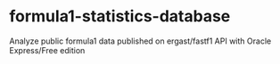 # formula1-statistics-database
Analyze public formula1 data published on ergast/fastf1 API with Oracle Express/Free edition
